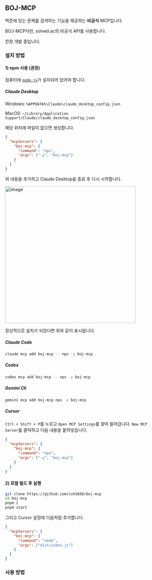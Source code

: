 ## BOJ-MCP

백준에 있는 문제를 검색하는 기능을 제공하는 **비공식** MCP입니다.

BOJ-MCP지만, solved.ac의 비공식 API를 사용합니다.

한창 개발 중입니다.

### 설치 방법

#### 1) npm 사용 (권장)

컴퓨터에 [`node.js`](https://nodejs.org/ko/download)가 설치되어 있어야 합니다. 

##### Claude Desktop

Windows: `%APPDATA%\Claude\claude_desktop_config.json`

MacOS: `~/Library/Application Support/Claude/claude_desktop_config.json`

해당 위치에 파일이 없으면 생성합니다.

```json
{
  "mcpServers": {
    "boj-mcp": {
      "command": "npx",
      "args": ["-y", "boj-mcp"]
    }
  }
}
```

위 내용을 추가하고 Claude Desktop을 종료 후 다시 시작합니다.

<img width="427" height="446" alt="image" src="https://github.com/user-attachments/assets/e6cd0273-52fe-42a9-93a4-40917c48598b" />

정상적으로 설치가 되었다면 위와 같이 표시됩니다.


##### Claude Code
```bash
claude mcp add boj-mcp -- npx -y boj-mcp
```

##### Codex
```bash
codex mcp add boj-mcp -- npx -y boj-mcp
```

##### Gemini Cli
```bash
gemini mcp add boj-mcp npx -y boj-mcp
```

##### Cursor

`Ctrl + Shift + P`를 누르고 `Open MCP Settings`를 찾아 들어갑니다.
`New MCP Server`를 클릭하고 다음 내용을 붙여넣습니다.

```json
{
  "mcpServers": {
    "boj-mcp": {
      "command": "npx",
      "args": ["-y", "boj-mcp"]
    }
  }
}
```

#### 2) 로컬 빌드 후 실행

```bash
git clone https://github.com/csh1668/boj-mcp
cd boj-mcp
pnpm i
pnpm start
```

그리고 Cursor 설정에 다음처럼 추가합니다.

```json
{
  "mcpServers": {
    "boj-mcp": {
      "command": "node",
      "args": ["dist/index.js"]
    }
  }
}
```

### 사용 방법
